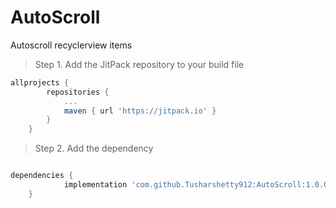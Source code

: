 # AutoScroll
Autoscroll recyclerview items

> Step 1. Add the JitPack repository to your build file

```gradle
allprojects {
		repositories {
			...
			maven { url 'https://jitpack.io' }
		}
	}
   ```
   
> Step 2. Add the dependency

```gradle

dependencies {
	        implementation 'com.github.Tusharshetty912:AutoScroll:1.0.0'
	}
  ```
